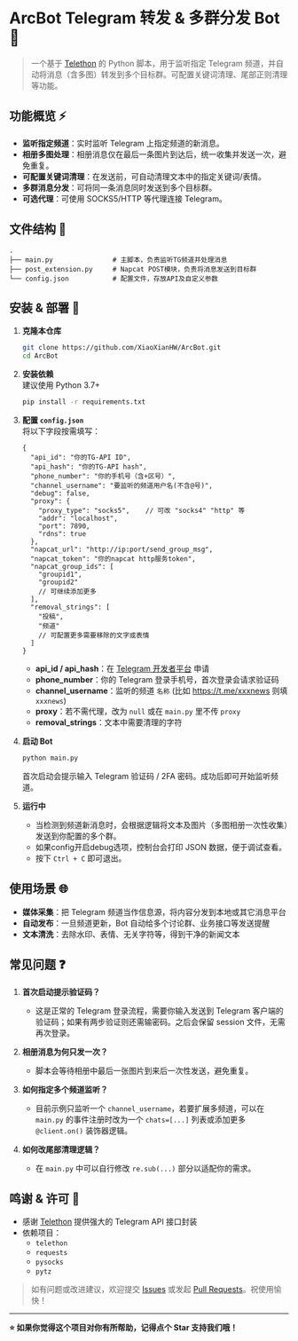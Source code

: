 # ArcBot Telegram 转发 & 多群分发 Bot ️🤖

> 一个基于 [Telethon](https://github.com/LonamiWebs/Telethon) 的 Python 脚本，用于监听指定 Telegram 频道，并自动将消息（含多图）转发到多个目标群。可配置关键词清理、尾部正则清理等功能。

## 功能概览 ⚡

- **监听指定频道**：实时监听 Telegram 上指定频道的新消息。  
- **相册多图处理**：相册消息仅在最后一条图片到达后，统一收集并发送一次，避免重复。  
- **可配置关键词清理**：在发送前，可自动清理文本中的指定关键词/表情。  
- **多群消息分发**：可将同一条消息同时发送到多个目标群。  
- **可选代理**：可使用 SOCKS5/HTTP 等代理连接 Telegram。  

## 文件结构 📁

```
.
├── main.py               # 主脚本，负责监听TG频道并处理消息
├── post_extension.py     # Napcat POST模块，负责将消息发送到目标群
└── config.json           # 配置文件，存放API及自定义参数
```

## 安装 & 部署 🚀

1. **克隆本仓库**  
   ```bash
   git clone https://github.com/XiaoXianHW/ArcBot.git
   cd ArcBot
   ```

2. **安装依赖**  
   建议使用 Python 3.7+  
   ```bash
   pip install -r requirements.txt
   ```

3. **配置 `config.json`**  
   将以下字段按需填写：

   ```jsonc
   {
     "api_id": "你的TG-API ID",
     "api_hash": "你的TG-API hash",
     "phone_number": "你的手机号（含+区号）",
     "channel_username": "要监听的频道用户名(不含@号)",
     "debug": false,
     "proxy": {
       "proxy_type": "socks5",    // 可改 "socks4" "http" 等
       "addr": "localhost",
       "port": 7890,
       "rdns": true
     },
     "napcat_url": "http://ip:port/send_group_msg",
     "napcat_token": "你的napcat http服务token",
     "napcat_group_ids": [
       "groupid1",
       "groupid2"
       // 可继续添加更多
     ],
     "removal_strings": [
       "投稿",
       "频道"
       // 可配置更多需要移除的文字或表情
     ]
   }
   ```
   - **api_id / api_hash**：在 [Telegram 开发者平台](https://my.telegram.org/) 申请  
   - **phone_number**：你的 Telegram 登录手机号，首次登录会请求验证码  
   - **channel_username**：监听的频道 `名称` (比如 https://t.me/xxxnews 则填 `xxxnews`)
   - **proxy**：若不需代理，改为 `null` 或在 `main.py` 里不传 `proxy`  
   - **removal_strings**：文本中需要清理的字符

4. **启动 Bot**  
   ```bash
   python main.py
   ```
   首次启动会提示输入 Telegram 验证码 / 2FA 密码。成功后即可开始监听频道。

5. **运行中**  
   - 当检测到频道新消息时，会根据逻辑将文本及图片（多图相册一次性收集）发送到你配置的多个群。  
   - 如果config开启debug选项，控制台会打印 JSON 数据，便于调试查看。  
   - 按下 `Ctrl + C` 即可退出。

## 使用场景 🌐

- **媒体采集**：把 Telegram 频道当作信息源，将内容分发到本地或其它消息平台  
- **自动发布**：一旦频道更新，Bot 自动给多个讨论群、业务接口等发送提醒  
- **文本清洗**：去除水印、表情、无关字符等，得到干净的新闻文本

## 常见问题 ❓

1. **首次启动提示验证码？**  
   - 这是正常的 Telegram 登录流程，需要你输入发送到 Telegram 客户端的验证码；如果有两步验证则还需输密码。之后会保留 session 文件，无需再次登录。

2. **相册消息为何只发一次？**  
   - 脚本会等待相册中最后一张图片到来后一次性发送，避免重复。

3. **如何指定多个频道监听？**  
   - 目前示例只监听一个 `channel_username`，若要扩展多频道，可以在 `main.py` 的事件注册时改为一个 `chats=[...]` 列表或添加更多 `@client.on()` 装饰器逻辑。

4. **如何改尾部清理逻辑？**  
   - 在 `main.py` 中可以自行修改 `re.sub(...)` 部分以适配你的需求。

## 鸣谢 & 许可 📜

- 感谢 [Telethon](https://github.com/LonamiWebs/Telethon) 提供强大的 Telegram API 接口封装  
- 依赖项目：  
  - `telethon`  
  - `requests`  
  - `pysocks`  
  - `pytz`  

> 如有问题或改进建议，欢迎提交 [Issues](#) 或发起 [Pull Requests](#)。祝使用愉快！  

---

**⭐ 如果你觉得这个项目对你有所帮助，记得点个 Star 支持我们哦！**  